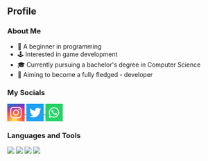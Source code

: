 ## Profile
### About Me
- 🐤 A beginner in programming
- 🕹️ Interested in game development
- 🎓 Currently pursuing a bachelor's degree in Computer Science
- 🚀 Aiming to become a fully fledged - developer

### My Socials
<a href="https://www.instagram.com/akun_si_albert/" target="_blank" rel="noopener noreferrer">
   <img src="https://github.com/edent/SuperTinyIcons/blob/master/images/svg/instagram.svg" width="40px" align="center" alt="instagram"/>
</a>

<a href="https://twitter.com/Akun_si_albert" target="_blank" rel="noopener noreferrer">
   <img src="https://github.com/edent/SuperTinyIcons/blob/master/images/svg/twitter.svg" width="40px" align="center" alt="Twitter"/>
</a>

<a href="https://wa.me/6285156462870" target="_blank" rel = "noopener noreferrer">
   <img src="https://github.com/edent/SuperTinyIcons/blob/master/images/svg/whatsapp.svg" width="40px" align="center" alt="Whatsapp"/>
</a>

### Languages and Tools

[<img src="https://cdn.worldvectorlogo.com/logos/c.svg" width="40px" />](#) [<img src="https://cdn.worldvectorlogo.com/logos/python-5.svg" width="40px" />](#) [<img src="https://cdn.worldvectorlogo.com/logos/visual-studio-code-1.svg" width="40px"/>](#) [<img src="https://upload.wikimedia.org/wikipedia/commons/2/2c/Visual_Studio_Icon_2022.svg" width="40px"/>](#)
